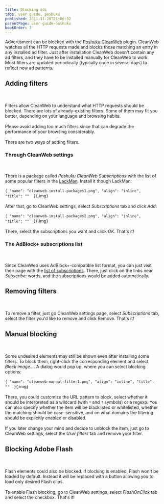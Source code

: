 ```yaml
---
title: Blocking ads
tags: user guide, poshuku
published: 2011-11-20T21:00:32
parentPage: user-guide-poshuku
bookOrder: 3
---
```


Advertisment can be blocked with the [Poshuku
CleanWeb](/plugins-poshuku-cleanweb) plugin. CleanWeb watches all the
HTTP requests made and blocks those matching an entry in any installed
ad filter. Just after installation CleanWeb doesn't contain any ad
filters, and they have to be installed manually for CleanWeb to work.
Most filters are updated periodically (typically once in several days)
to reflect new ad patterns.

Adding filters
--------------

\
\
Filters allow CleanWeb to understand what HTTP requests should be
blocked. There are lots of already-existing filters. Some of them may
fit you better, depending on your language and browsing habits.\
\
Please avoid adding too much filters since that can degrade the
performance of your browsing considerably.\
\
There are two ways of adding filters.

### Through CleanWeb settings

\
\
There is a package called *Poshuku CleanWeb Subscriptions* with the list
of some popular filters in the [LackMan](/plugins-lackman). Install it
though LackMan:\
\
`{ "name": "cleanweb-install-packages1.png", "align": "inline", "title": ""  }`{.img}\
\
After that, go to CleanWeb settings, select *Subscriptions* tab and
click *Add*:\
\
`{ "name": "cleanweb-install-packages2.png", "align": "inline", "title": ""  }`{.img}\
\
There, select the subscriptions you want and click *OK*. That's it!

### The AdBlock+ subscriptions list

\
\
Since CleanWeb uses AdBlock+-compatible list format, you can just visit
their page with the [list of
subscriptions](http://adblockplus.org/en/subscriptions). There, just
click on the links near *Subscribe:* words, and the subscriptions would
be added automatically.

Removing filters
----------------

\
\
To remove a filter, just go CleanWeb settings page, select
*Subscriptions* tab, select the filter you'd like to remove and click
Remove. That's it!

Manual blocking
---------------

\
\
Some undesired elements may still be shown even after installing some
filters. To block them, right-click the corresponding element and select
*Block image...*. A dialog would pop up, where you can select blocking
options:\
\
`{ "name": "cleanweb-manual-filter1.png", "align": "inline", "title": ""  }`{.img}\
\
There, you could customize the URL pattern to block, select whether it
should be interpreted as a wildcard (with `*` and `?` symbols) or a regexp.
You can also specify whether the item will be blacklisted or
whitelisted, whether the matching should be case-sensitive, and on what
domains the filtering should be explicitly enabled or disabled.\
\
If you later change your mind and decide to unblock the item, just go to
CleanWeb settings, select the *User filters* tab and remove your filter.

Blocking Adobe Flash
--------------------

\
\
Flash elements could also be blocked. If blocking is enabled, Flash
won't be loaded by default. Instead it will be replaced with a button
allowing you to load only desired Flash clips.\
\
To enable Flash blocking, go to CleanWeb settings, select *FlashOnClick*
tab and select the checkbox. That's it!
